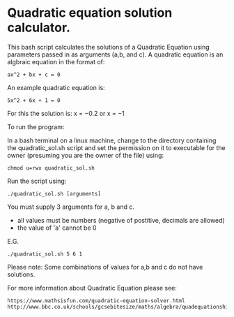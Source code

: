 Quadratic equation solution calculator.
======================================

This bash script calculates the solutions of a Quadratic Equation using parameters passed in as arguments (a,b, and c). A quadratic equation is an algbraic equation in the format of:  

```
ax^2 + bx + c = 0
```

An example quadratic equation is:

```
5x^2 + 6x + 1 = 0
```

For this the solution is: x = −0.2 or x = −1

To run the program:

In a bash terminal on a linux machine, change to the directory containing the quadratic_sol.sh script and set the permission on it to executable for the owner (presuming you are the owner of the file) using:
```
chmod u=rwx quadratic_sol.sh
```

Run the script using:

```
./quadratic_sol.sh [arguments]
```

You must supply 3 arguments for a, b and c.

* all values must be numbers (negative of postitive, decimals are allowed)
* the value of 'a' cannot be 0

E.G.

```
./quadratic_sol.sh 5 6 1
```
Please note: Some combinations of values for a,b and c do not have solutions.

For more information about Quadratic Equation please see:
```
https://www.mathsisfun.com/quadratic-equation-solver.html
http://www.bbc.co.uk/schools/gcsebitesize/maths/algebra/quadequationshirev3.shtml
```

 

